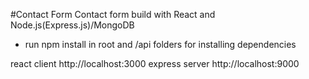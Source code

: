 #Contact Form
Contact form build with React and Node.js(Express.js)/MongoDB

- run npm install in root and /api folders for installing dependencies

react client http://localhost:3000
express server http://localhost:9000